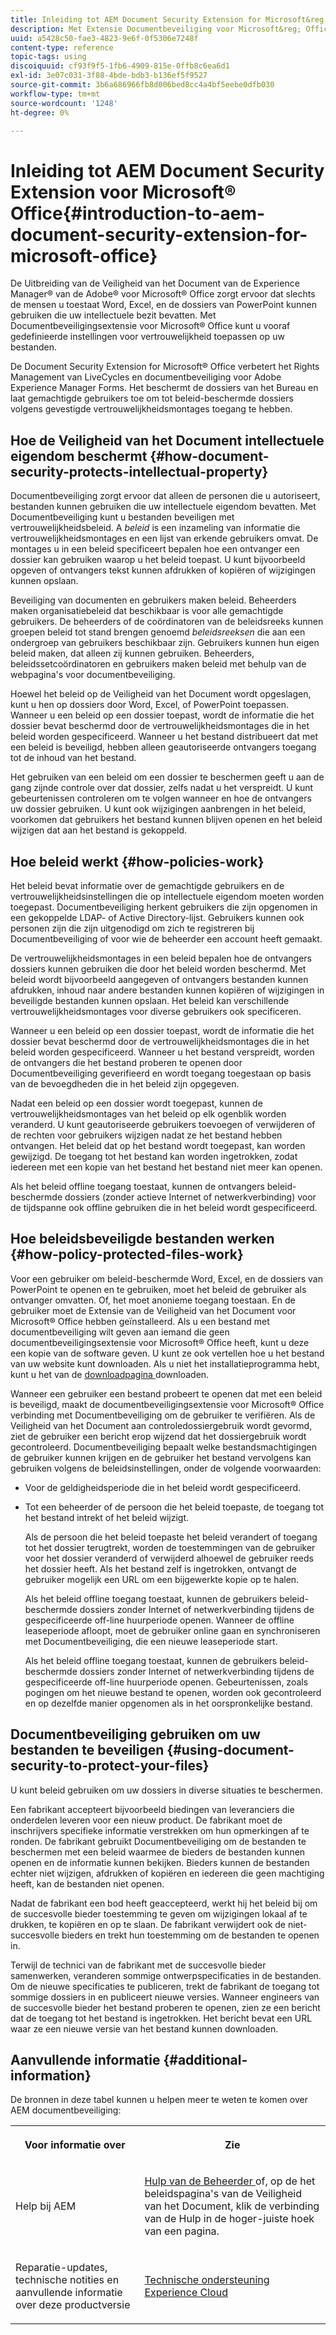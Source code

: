 ```yaml
---
title: Inleiding tot AEM Document Security Extension for Microsoft&reg; Office
description: Met Extensie Documentbeveiliging voor Microsoft&reg; Office kunt u vooraf gedefinieerde instellingen voor vertrouwelijkheid toepassen op uw Microsoft&reg; Office-bestanden.
uuid: a5428c50-fae3-4823-9e6f-0f5306e7248f
content-type: reference
topic-tags: using
discoiquuid: cf93f9f5-1fb6-4909-815e-0ffb8c6ea6d1
exl-id: 3e07c031-3f88-4bde-bdb3-b136ef5f9527
source-git-commit: 3b6a686966fb8d006bed8cc4a4bf5eebe0dfb030
workflow-type: tm+mt
source-wordcount: '1248'
ht-degree: 0%

---
```


# Inleiding tot AEM Document Security Extension voor Microsoft® Office{#introduction-to-aem-document-security-extension-for-microsoft-office}

De Uitbreiding van de Veiligheid van het Document van de Experience Manager® van de Adobe® voor Microsoft® Office zorgt ervoor dat slechts de mensen u toestaat Word, Excel, en de dossiers van PowerPoint kunnen gebruiken die uw intellectuele bezit bevatten. Met Documentbeveiligingsextensie voor Microsoft® Office kunt u vooraf gedefinieerde instellingen voor vertrouwelijkheid toepassen op uw bestanden.

De Document Security Extension for Microsoft® Office verbetert het Rights Management van LiveCycles en documentbeveiliging voor Adobe Experience Manager Forms. Het beschermt de dossiers van het Bureau en laat gemachtigde gebruikers toe om tot beleid-beschermde dossiers volgens gevestigde vertrouwelijkheidsmontages toegang te hebben.

## Hoe de Veiligheid van het Document intellectuele eigendom beschermt {#how-document-security-protects-intellectual-property}

Documentbeveiliging zorgt ervoor dat alleen de personen die u autoriseert, bestanden kunnen gebruiken die uw intellectuele eigendom bevatten. Met Documentbeveiliging kunt u bestanden beveiligen met vertrouwelijkheidsbeleid. A *beleid* is een inzameling van informatie die vertrouwelijkheidsmontages en een lijst van erkende gebruikers omvat. De montages u in een beleid specificeert bepalen hoe een ontvanger een dossier kan gebruiken waarop u het beleid toepast. U kunt bijvoorbeeld opgeven of ontvangers tekst kunnen afdrukken of kopiëren of wijzigingen kunnen opslaan.

Beveiliging van documenten en gebruikers maken beleid. Beheerders maken organisatiebeleid dat beschikbaar is voor alle gemachtigde gebruikers. De beheerders of de coördinatoren van de beleidsreeks kunnen groepen beleid tot stand brengen genoemd *beleidsreeksen* die aan een ondergroep van gebruikers beschikbaar zijn. Gebruikers kunnen hun eigen beleid maken, dat alleen zij kunnen gebruiken. Beheerders, beleidssetcoördinatoren en gebruikers maken beleid met behulp van de webpagina&#39;s voor documentbeveiliging.

Hoewel het beleid op de Veiligheid van het Document wordt opgeslagen, kunt u hen op dossiers door Word, Excel, of PowerPoint toepassen. Wanneer u een beleid op een dossier toepast, wordt de informatie die het dossier bevat beschermd door de vertrouwelijkheidsmontages die in het beleid worden gespecificeerd. Wanneer u het bestand distribueert dat met een beleid is beveiligd, hebben alleen geautoriseerde ontvangers toegang tot de inhoud van het bestand.

Het gebruiken van een beleid om een dossier te beschermen geeft u aan de gang zijnde controle over dat dossier, zelfs nadat u het verspreidt. U kunt gebeurtenissen controleren om te volgen wanneer en hoe de ontvangers uw dossier gebruiken. U kunt ook wijzigingen aanbrengen in het beleid, voorkomen dat gebruikers het bestand kunnen blijven openen en het beleid wijzigen dat aan het bestand is gekoppeld.

## Hoe beleid werkt {#how-policies-work}

Het beleid bevat informatie over de gemachtigde gebruikers en de vertrouwelijkheidsinstellingen die op intellectuele eigendom moeten worden toegepast. Documentbeveiliging herkent gebruikers die zijn opgenomen in een gekoppelde LDAP- of Active Directory-lijst. Gebruikers kunnen ook personen zijn die zijn uitgenodigd om zich te registreren bij Documentbeveiliging of voor wie de beheerder een account heeft gemaakt.

De vertrouwelijkheidsmontages in een beleid bepalen hoe de ontvangers dossiers kunnen gebruiken die door het beleid worden beschermd. Met beleid wordt bijvoorbeeld aangegeven of ontvangers bestanden kunnen afdrukken, inhoud naar andere bestanden kunnen kopiëren of wijzigingen in beveiligde bestanden kunnen opslaan. Het beleid kan verschillende vertrouwelijkheidsmontages voor diverse gebruikers ook specificeren.

Wanneer u een beleid op een dossier toepast, wordt de informatie die het dossier bevat beschermd door de vertrouwelijkheidsmontages die in het beleid worden gespecificeerd. Wanneer u het bestand verspreidt, worden de ontvangers die het bestand proberen te openen door Documentbeveiliging geverifieerd en wordt toegang toegestaan op basis van de bevoegdheden die in het beleid zijn opgegeven.

Nadat een beleid op een dossier wordt toegepast, kunnen de vertrouwelijkheidsmontages van het beleid op elk ogenblik worden veranderd. U kunt geautoriseerde gebruikers toevoegen of verwijderen of de rechten voor gebruikers wijzigen nadat ze het bestand hebben ontvangen. Het beleid dat op het bestand wordt toegepast, kan worden gewijzigd. De toegang tot het bestand kan worden ingetrokken, zodat iedereen met een kopie van het bestand het bestand niet meer kan openen.

Als het beleid offline toegang toestaat, kunnen de ontvangers beleid-beschermde dossiers (zonder actieve Internet of netwerkverbinding) voor de tijdspanne ook offline gebruiken die in het beleid wordt gespecificeerd.

## Hoe beleidsbeveiligde bestanden werken {#how-policy-protected-files-work}

Voor een gebruiker om beleid-beschermde Word, Excel, en de dossiers van PowerPoint te openen en te gebruiken, moet het beleid de gebruiker als ontvanger omvatten. Of, het moet anonieme toegang toestaan. En de gebruiker moet de Extensie van de Veiligheid van het Document voor Microsoft® Office hebben geïnstalleerd. Als u een bestand met documentbeveiliging wilt geven aan iemand die geen documentbeveiligingsextensie voor Microsoft® Office heeft, kunt u deze een kopie van de software geven. U kunt ze ook vertellen hoe u het bestand van uw website kunt downloaden. Als u niet het installatieprogramma hebt, kunt u het van de [ downloadpagina ](https://experienceleague.adobe.com/nl/docs/experience-manager-document-security/using/download-installer) downloaden.

Wanneer een gebruiker een bestand probeert te openen dat met een beleid is beveiligd, maakt de documentbeveiligingsextensie voor Microsoft® Office verbinding met Documentbeveiliging om de gebruiker te verifiëren. Als de Veiligheid van het Document aan controledossiergebruik wordt gevormd, ziet de gebruiker een bericht erop wijzend dat het dossiergebruik wordt gecontroleerd. Documentbeveiliging bepaalt welke bestandsmachtigingen de gebruiker kunnen krijgen en de gebruiker het bestand vervolgens kan gebruiken volgens de beleidsinstellingen, onder de volgende voorwaarden:

* Voor de geldigheidsperiode die in het beleid wordt gespecificeerd.
* Tot een beheerder of de persoon die het beleid toepaste, de toegang tot het bestand intrekt of het beleid wijzigt.

  Als de persoon die het beleid toepaste het beleid verandert of toegang tot het dossier terugtrekt, worden de toestemmingen van de gebruiker voor het dossier veranderd of verwijderd alhoewel de gebruiker reeds het dossier heeft. Als het bestand zelf is ingetrokken, ontvangt de gebruiker mogelijk een URL om een bijgewerkte kopie op te halen.

  Als het beleid offline toegang toestaat, kunnen de gebruikers beleid-beschermde dossiers zonder Internet of netwerkverbinding tijdens de gespecificeerde off-line huurperiode openen. Wanneer de offline leaseperiode afloopt, moet de gebruiker online gaan en synchroniseren met Documentbeveiliging, die een nieuwe leaseperiode start.

  Als het beleid offline toegang toestaat, kunnen de gebruikers beleid-beschermde dossiers zonder Internet of netwerkverbinding tijdens de gespecificeerde off-line huurperiode openen. Gebeurtenissen, zoals pogingen om het nieuwe bestand te openen, worden ook gecontroleerd en op dezelfde manier opgenomen als in het oorspronkelijke bestand.

## Documentbeveiliging gebruiken om uw bestanden te beveiligen {#using-document-security-to-protect-your-files}

U kunt beleid gebruiken om uw dossiers in diverse situaties te beschermen.

Een fabrikant accepteert bijvoorbeeld biedingen van leveranciers die onderdelen leveren voor een nieuw product. De fabrikant moet de inschrijvers specifieke informatie verstrekken om hun opmerkingen af te ronden. De fabrikant gebruikt Documentbeveiliging om de bestanden te beschermen met een beleid waarmee de bieders de bestanden kunnen openen en de informatie kunnen bekijken. Bieders kunnen de bestanden echter niet wijzigen, afdrukken of kopiëren en iedereen die geen machtiging heeft, kan de bestanden niet openen.

Nadat de fabrikant een bod heeft geaccepteerd, werkt hij het beleid bij om de succesvolle bieder toestemming te geven om wijzigingen lokaal af te drukken, te kopiëren en op te slaan. De fabrikant verwijdert ook de niet-succesvolle bieders en trekt hun toestemming om de bestanden te openen in.

Terwijl de technici van de fabrikant met de succesvolle bieder samenwerken, veranderen sommige ontwerpspecificaties in de bestanden. Om de nieuwe specificaties te publiceren, trekt de fabrikant de toegang tot sommige dossiers in en publiceert nieuwe versies. Wanneer engineers van de succesvolle bieder het bestand proberen te openen, zien ze een bericht dat de toegang tot het bestand is ingetrokken. Het bericht bevat een URL waar ze een nieuwe versie van het bestand kunnen downloaden.

## Aanvullende informatie {#additional-information}

De bronnen in deze tabel kunnen u helpen meer te weten te komen over AEM documentbeveiliging:

<table >
 <tbody>
  <tr>
   <th><p>Voor informatie over</p> </th>
   <th><p>Zie</p> </th>
  </tr>
  <tr>
   <td><p>Help bij AEM</p> </td>
   <td><p><a href="https://experienceleague.adobe.com/nl/docs/experience-manager-65/content/forms/administrator-help/get-started/configure-general-aem-forms-settings"> Hulp van de Beheerder </a> of, op de het beleidspagina's van de Veiligheid van het Document, klik de verbinding van de Hulp in de hoger-juiste hoek van een pagina.</p> </td>
  </tr>
  <tr>
   <td><p>Reparatie-updates, technische notities en aanvullende informatie over deze productversie</p> </td>
   <td><p><a href="https://experienceleague.adobe.com/nl?support-solution=General&amp;support-tab=home#support">Technische ondersteuning Experience Cloud</a></p> </td>
  </tr>
 </tbody>
</table>
